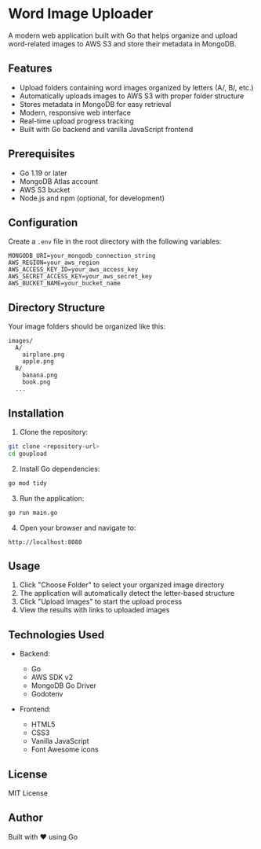 # Word Image Uploader

A modern web application built with Go that helps organize and upload word-related images to AWS S3 and store their metadata in MongoDB.

## Features

- Upload folders containing word images organized by letters (A/, B/, etc.)
- Automatically uploads images to AWS S3 with proper folder structure
- Stores metadata in MongoDB for easy retrieval
- Modern, responsive web interface
- Real-time upload progress tracking
- Built with Go backend and vanilla JavaScript frontend

## Prerequisites

- Go 1.19 or later
- MongoDB Atlas account
- AWS S3 bucket
- Node.js and npm (optional, for development)

## Configuration

Create a `.env` file in the root directory with the following variables:

```env
MONGODB_URI=your_mongodb_connection_string
AWS_REGION=your_aws_region
AWS_ACCESS_KEY_ID=your_aws_access_key
AWS_SECRET_ACCESS_KEY=your_aws_secret_key
AWS_BUCKET_NAME=your_bucket_name
```

## Directory Structure

Your image folders should be organized like this:
```
images/
  A/
    airplane.png
    apple.png
  B/
    banana.png
    book.png
  ...
```

## Installation

1. Clone the repository:
```bash
git clone <repository-url>
cd goupload
```

2. Install Go dependencies:
```bash
go mod tidy
```

3. Run the application:
```bash
go run main.go
```

4. Open your browser and navigate to:
```
http://localhost:8080
```

## Usage

1. Click "Choose Folder" to select your organized image directory
2. The application will automatically detect the letter-based structure
3. Click "Upload Images" to start the upload process
4. View the results with links to uploaded images

## Technologies Used

- Backend:
  - Go
  - AWS SDK v2
  - MongoDB Go Driver
  - Godotenv

- Frontend:
  - HTML5
  - CSS3
  - Vanilla JavaScript
  - Font Awesome icons

## License

MIT License

## Author

Built with ❤️ using Go
